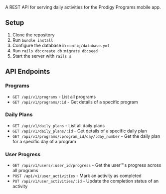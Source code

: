 
A REST API for serving daily activities for the Prodigy Programs mobile app.

## Setup

1. Clone the repository
2. Run `bundle install`
3. Configure the database in `config/database.yml`
4. Run `rails db:create db:migrate db:seed`
5. Start the server with `rails s`

## API Endpoints

### Programs

- `GET /api/v1/programs` - List all programs
- `GET /api/v1/programs/:id` - Get details of a specific program

### Daily Plans

- `GET /api/v1/daily_plans` - List all daily plans
- `GET /api/v1/daily_plans/:id` - Get details of a specific daily plan
- `GET /api/v1/programs/:program_id/day/:day_number` - Get the daily plan for a specific day of a program

### User Progress

- `GET /api/v1/users/:user_id/progress` - Get the user'\''s progress across all programs
- `POST /api/v1/user_activities` - Mark an activity as completed
- `PUT /api/v1/user_activities/:id` - Update the completion status of an activity

